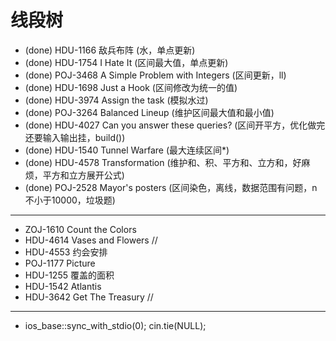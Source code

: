 # 线段树

* (done) HDU-1166 敌兵布阵 (水，单点更新)
* (done) HDU-1754 I Hate It (区间最大值，单点更新)
* (done) POJ-3468 A Simple Problem with Integers (区间更新，ll)
* (done) HDU-1698 Just a Hook (区间修改为统一的值)
* (done) HDU-3974 Assign the task (模拟水过)
* (done) POJ-3264 Balanced Lineup (维护区间最大值和最小值)
* (done) HDU-4027 Can you answer these queries? (区间开平方，优化做完还要输入输出挂，build())
* (done) HDU-1540 Tunnel Warfare (最大连续区间\*)
* (done) HDU-4578 Transformation (维护和、积、平方和、立方和，好麻烦，平方和立方展开公式)
* (done) POJ-2528 Mayor's posters (区间染色，离线，数据范围有问题，n不小于10000，垃圾题)

---

* ZOJ-1610 Count the Colors
* HDU-4614 Vases and Flowers //
* HDU-4553 约会安排
* POJ-1177 Picture
* HDU-1255 覆盖的面积
* HDU-1542 Atlantis
* HDU-3642 Get The Treasury //

---

* ios_base::sync_with_stdio(0); cin.tie(NULL);
